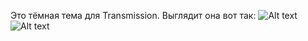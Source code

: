 Это тёмная тема для Transmission. Выглядит она вот так:
![Alt text](screenshots\transmission-dark-theme1.jpg)
![Alt text](screenshots\transmission-dark-theme2.jpg)
